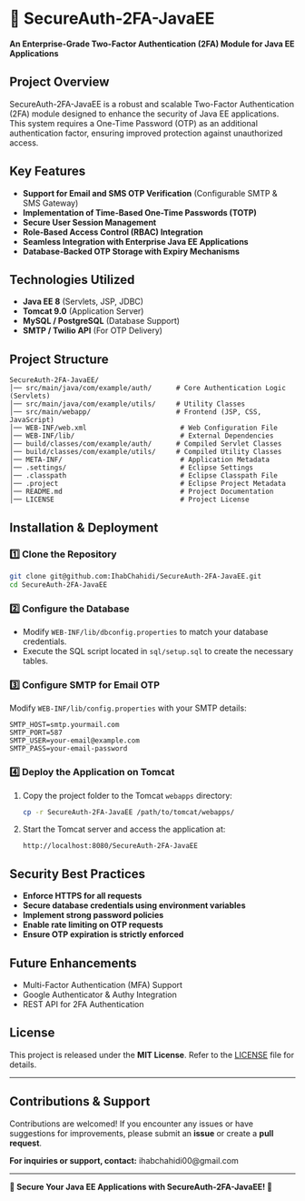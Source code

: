 # 🔐 SecureAuth-2FA-JavaEE

**An Enterprise-Grade Two-Factor Authentication (2FA) Module for Java EE Applications**

## Project Overview

SecureAuth-2FA-JavaEE is a robust and scalable Two-Factor Authentication (2FA) module designed to enhance the security of Java EE applications. This system requires a One-Time Password (OTP) as an additional authentication factor, ensuring improved protection against unauthorized access.

## Key Features

- **Support for Email and SMS OTP Verification** (Configurable SMTP & SMS Gateway)
- **Implementation of Time-Based One-Time Passwords (TOTP)**
- **Secure User Session Management**
- **Role-Based Access Control (RBAC) Integration**
- **Seamless Integration with Enterprise Java EE Applications**
- **Database-Backed OTP Storage with Expiry Mechanisms**

## Technologies Utilized

- **Java EE 8** (Servlets, JSP, JDBC)
- **Tomcat 9.0** (Application Server)
- **MySQL / PostgreSQL** (Database Support)
- **SMTP / Twilio API** (For OTP Delivery)

## Project Structure

```
SecureAuth-2FA-JavaEE/
│── src/main/java/com/example/auth/      # Core Authentication Logic (Servlets)
│── src/main/java/com/example/utils/     # Utility Classes
│── src/main/webapp/                     # Frontend (JSP, CSS, JavaScript)
│── WEB-INF/web.xml                       # Web Configuration File
│── WEB-INF/lib/                          # External Dependencies
│── build/classes/com/example/auth/      # Compiled Servlet Classes
│── build/classes/com/example/utils/     # Compiled Utility Classes
│── META-INF/                             # Application Metadata
│── .settings/                            # Eclipse Settings
│── .classpath                            # Eclipse Classpath File
│── .project                              # Eclipse Project Metadata
│── README.md                             # Project Documentation
│── LICENSE                               # Project License
```

## Installation & Deployment

### **1️⃣ Clone the Repository**

```bash
git clone git@github.com:IhabChahidi/SecureAuth-2FA-JavaEE.git
cd SecureAuth-2FA-JavaEE
```

### **2️⃣ Configure the Database**

- Modify `WEB-INF/lib/dbconfig.properties` to match your database credentials.
- Execute the SQL script located in `sql/setup.sql` to create the necessary tables.

### **3️⃣ Configure SMTP for Email OTP**

Modify `WEB-INF/lib/config.properties` with your SMTP details:

```
SMTP_HOST=smtp.yourmail.com
SMTP_PORT=587
SMTP_USER=your-email@example.com
SMTP_PASS=your-email-password
```

### **4️⃣ Deploy the Application on Tomcat**

1. Copy the project folder to the Tomcat `webapps` directory:
   ```bash
   cp -r SecureAuth-2FA-JavaEE /path/to/tomcat/webapps/
   ```
2. Start the Tomcat server and access the application at:
   ```
   http://localhost:8080/SecureAuth-2FA-JavaEE
   ```

## Security Best Practices

- **Enforce HTTPS for all requests**
- **Secure database credentials using environment variables**
- **Implement strong password policies**
- **Enable rate limiting on OTP requests**
- **Ensure OTP expiration is strictly enforced**

## Future Enhancements

- Multi-Factor Authentication (MFA) Support
- Google Authenticator & Authy Integration
- REST API for 2FA Authentication

## License

This project is released under the **MIT License**. Refer to the [LICENSE](LICENSE) file for details.

---

## Contributions & Support

Contributions are welcomed! If you encounter any issues or have suggestions for improvements, please submit an **issue** or create a **pull request**.

**For inquiries or support, contact:** ihabchahidi00\@gmail.com

---

**🔐 Secure Your Java EE Applications with SecureAuth-2FA-JavaEE! 🔐**

